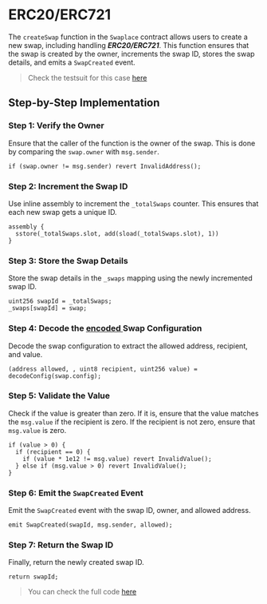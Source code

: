 # ERC20/ERC721

The `createSwap` function in the `Swaplace` contract allows users to create a new swap, including handling _**ERC20/ERC721**_. This function ensures that the swap is created by the owner, increments the swap ID, stores the swap details, and emits a `SwapCreated` event.&#x20;

> Check the testsuit for this case [here](https://github.com/blockful-io/swaplace-contracts/blob/1321fc8fb98ffabd46e822148834e5a33a248c7b/test/TestSwaplace.test.ts#L111)

## Step-by-Step Implementation

### Step 1: Verify the Owner

Ensure that the caller of the function is the owner of the swap. This is done by comparing the `swap.owner` with `msg.sender`.

```solidity
if (swap.owner != msg.sender) revert InvalidAddress();
```

### Step 2: Increment the Swap ID

Use inline assembly to increment the `_totalSwaps` counter. This ensures that each new swap gets a unique ID.

```solidity
assembly {
  sstore(_totalSwaps.slot, add(sload(_totalSwaps.slot), 1))
}
```

### Step 3: Store the Swap Details

Store the swap details in the `_swaps` mapping using the newly incremented swap ID.

```solidity
uint256 swapId = _totalSwaps;
_swaps[swapId] = swap;
```

### Step 4: Decode the [encoded ](../preparing/encode-config.md)Swap Configuration

Decode the swap configuration to extract the allowed address, recipient, and value.

```solidity
(address allowed, , uint8 recipient, uint256 value) = decodeConfig(swap.config);
```

### Step 5: Validate the Value

Check if the value is greater than zero. If it is, ensure that the value matches the `msg.value` if the recipient is zero. If the recipient is not zero, ensure that `msg.value` is zero.

```solidity
if (value > 0) {
  if (recipient == 0) {
    if (value * 1e12 != msg.value) revert InvalidValue();
  } else if (msg.value > 0) revert InvalidValue();
}
```

### Step 6: Emit the `SwapCreated` Event

Emit the `SwapCreated` event with the swap ID, owner, and allowed address.

```solidity
emit SwapCreated(swapId, msg.sender, allowed);
```

### Step 7: Return the Swap ID

Finally, return the newly created swap ID.

```solidity
return swapId;
```

> You can check the full code [here](https://github.com/blockful-io/swaplace-contracts/blob/026d8cc3bc871936a2737e6e45ae1afb290dd05d/contracts/Swaplace.sol)
